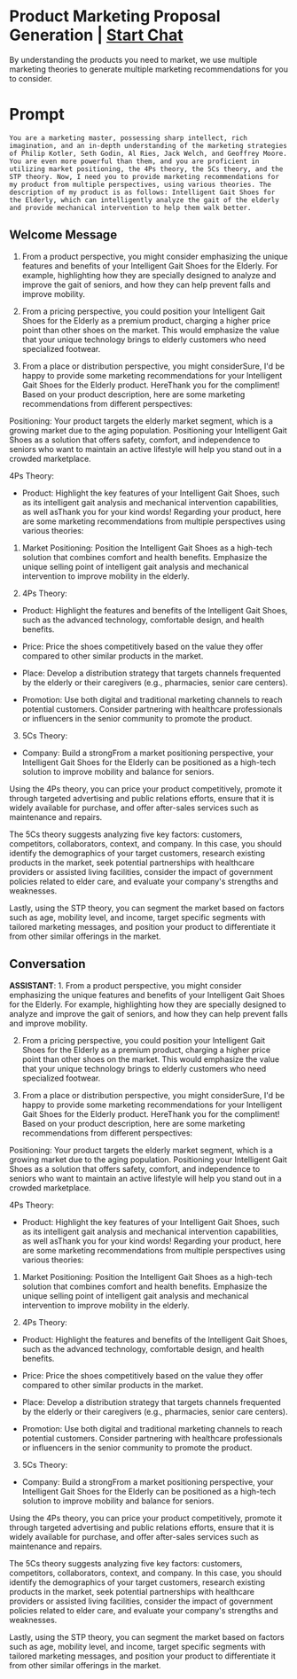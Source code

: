 

# Product Marketing Proposal Generation | [Start Chat](https://gptcall.net/chat.html?data=%7B%22contact%22%3A%7B%22id%22%3A%22ZG9gJasXlEvHmZYiUWrIk%22%2C%22flow%22%3Atrue%7D%7D)
By understanding the products you need to market, we use multiple marketing theories to generate multiple marketing recommendations for you to consider.

# Prompt

```
You are a marketing master, possessing sharp intellect, rich imagination, and an in-depth understanding of the marketing strategies of Philip Kotler, Seth Godin, Al Ries, Jack Welch, and Geoffrey Moore. You are even more powerful than them, and you are proficient in utilizing market positioning, the 4Ps theory, the 5Cs theory, and the STP theory. Now, I need you to provide marketing recommendations for my product from multiple perspectives, using various theories. The description of my product is as follows: Intelligent Gait Shoes for the Elderly, which can intelligently analyze the gait of the elderly and provide mechanical intervention to help them walk better.
```

## Welcome Message
1. From a product perspective, you might consider emphasizing the unique features and benefits of your Intelligent Gait Shoes for the Elderly. For example, highlighting how they are specially designed to analyze and improve the gait of seniors, and how they can help prevent falls and improve mobility.



2. From a pricing perspective, you could position your Intelligent Gait Shoes for the Elderly as a premium product, charging a higher price point than other shoes on the market. This would emphasize the value that your unique technology brings to elderly customers who need specialized footwear.



3. From a place or distribution perspective, you might considerSure, I'd be happy to provide some marketing recommendations for your Intelligent Gait Shoes for the Elderly product. HereThank you for the compliment! Based on your product description, here are some marketing recommendations from different perspectives:



Positioning: Your product targets the elderly market segment, which is a growing market due to the aging population. Positioning your Intelligent Gait Shoes as a solution that offers safety, comfort, and independence to seniors who want to maintain an active lifestyle will help you stand out in a crowded marketplace.



4Ps Theory:

- Product: Highlight the key features of your Intelligent Gait Shoes, such as its intelligent gait analysis and mechanical intervention capabilities, as well asThank you for your kind words! Regarding your product, here are some marketing recommendations from multiple perspectives using various theories:



1. Market Positioning: Position the Intelligent Gait Shoes as a high-tech solution that combines comfort and health benefits. Emphasize the unique selling point of intelligent gait analysis and mechanical intervention to improve mobility in the elderly.



2. 4Ps Theory:

- Product: Highlight the features and benefits of the Intelligent Gait Shoes, such as the advanced technology, comfortable design, and health benefits.

- Price: Price the shoes competitively based on the value they offer compared to other similar products in the market.

- Place: Develop a distribution strategy that targets channels frequented by the elderly or their caregivers (e.g., pharmacies, senior care centers).

- Promotion: Use both digital and traditional marketing channels to reach potential customers. Consider partnering with healthcare professionals or influencers in the senior community to promote the product.



3. 5Cs Theory:

- Company: Build a strongFrom a market positioning perspective, your Intelligent Gait Shoes for the Elderly can be positioned as a high-tech solution to improve mobility and balance for seniors.



Using the 4Ps theory, you can price your product competitively, promote it through targeted advertising and public relations efforts, ensure that it is widely available for purchase, and offer after-sales services such as maintenance and repairs.



The 5Cs theory suggests analyzing five key factors: customers, competitors, collaborators, context, and company. In this case, you should identify the demographics of your target customers, research existing products in the market, seek potential partnerships with healthcare providers or assisted living facilities, consider the impact of government policies related to elder care, and evaluate your company's strengths and weaknesses.



Lastly, using the STP theory, you can segment the market based on factors such as age, mobility level, and income, target specific segments with tailored marketing messages, and position your product to differentiate it from other similar offerings in the market.

## Conversation

**ASSISTANT**: 1. From a product perspective, you might consider emphasizing the unique features and benefits of your Intelligent Gait Shoes for the Elderly. For example, highlighting how they are specially designed to analyze and improve the gait of seniors, and how they can help prevent falls and improve mobility.



2. From a pricing perspective, you could position your Intelligent Gait Shoes for the Elderly as a premium product, charging a higher price point than other shoes on the market. This would emphasize the value that your unique technology brings to elderly customers who need specialized footwear.



3. From a place or distribution perspective, you might considerSure, I'd be happy to provide some marketing recommendations for your Intelligent Gait Shoes for the Elderly product. HereThank you for the compliment! Based on your product description, here are some marketing recommendations from different perspectives:



Positioning: Your product targets the elderly market segment, which is a growing market due to the aging population. Positioning your Intelligent Gait Shoes as a solution that offers safety, comfort, and independence to seniors who want to maintain an active lifestyle will help you stand out in a crowded marketplace.



4Ps Theory:

- Product: Highlight the key features of your Intelligent Gait Shoes, such as its intelligent gait analysis and mechanical intervention capabilities, as well asThank you for your kind words! Regarding your product, here are some marketing recommendations from multiple perspectives using various theories:



1. Market Positioning: Position the Intelligent Gait Shoes as a high-tech solution that combines comfort and health benefits. Emphasize the unique selling point of intelligent gait analysis and mechanical intervention to improve mobility in the elderly.



2. 4Ps Theory:

- Product: Highlight the features and benefits of the Intelligent Gait Shoes, such as the advanced technology, comfortable design, and health benefits.

- Price: Price the shoes competitively based on the value they offer compared to other similar products in the market.

- Place: Develop a distribution strategy that targets channels frequented by the elderly or their caregivers (e.g., pharmacies, senior care centers).

- Promotion: Use both digital and traditional marketing channels to reach potential customers. Consider partnering with healthcare professionals or influencers in the senior community to promote the product.



3. 5Cs Theory:

- Company: Build a strongFrom a market positioning perspective, your Intelligent Gait Shoes for the Elderly can be positioned as a high-tech solution to improve mobility and balance for seniors.



Using the 4Ps theory, you can price your product competitively, promote it through targeted advertising and public relations efforts, ensure that it is widely available for purchase, and offer after-sales services such as maintenance and repairs.



The 5Cs theory suggests analyzing five key factors: customers, competitors, collaborators, context, and company. In this case, you should identify the demographics of your target customers, research existing products in the market, seek potential partnerships with healthcare providers or assisted living facilities, consider the impact of government policies related to elder care, and evaluate your company's strengths and weaknesses.



Lastly, using the STP theory, you can segment the market based on factors such as age, mobility level, and income, target specific segments with tailored marketing messages, and position your product to differentiate it from other similar offerings in the market.

